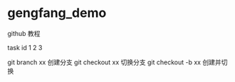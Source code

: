 # gengfang_demo
github 教程

task id
1
2
3

git branch xx  创建分支
git checkout xx  切换分支
git checkout -b xx 创建并切换